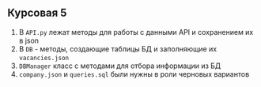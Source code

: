 ## Курсовая 5
1. В ```API.py``` лежат методы для работы с данными API и сохранением их в json
2. В ```DB``` - методы, создающие таблицы БД и заполняющие их ```vacancies.json```
3. ```DBManager``` класс с методами для отбора информации из БД
4. ```company.json``` и ```queries.sql``` были нужны в роли черновых вариантов